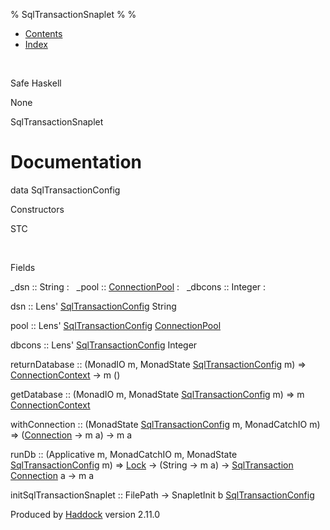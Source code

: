 % SqlTransactionSnaplet
% 
% 

-   [Contents](index.html)
-   [Index](doc-index.html)

 

Safe Haskell

None

SqlTransactionSnaplet

Documentation
=============

data SqlTransactionConfig

Constructors

STC

 

Fields

\_dsn :: String
:    
\_pool :: [ConnectionPool](Data-ConnectionPool.html#t:ConnectionPool)
:    
\_dbcons :: Integer
:    

dsn :: Lens'
[SqlTransactionConfig](SqlTransactionSnaplet.html#t:SqlTransactionConfig)
String

pool :: Lens'
[SqlTransactionConfig](SqlTransactionSnaplet.html#t:SqlTransactionConfig)
[ConnectionPool](Data-ConnectionPool.html#t:ConnectionPool)

dbcons :: Lens'
[SqlTransactionConfig](SqlTransactionSnaplet.html#t:SqlTransactionConfig)
Integer

returnDatabase :: (MonadIO m, MonadState
[SqlTransactionConfig](SqlTransactionSnaplet.html#t:SqlTransactionConfig)
m) =\> [ConnectionContext](Data-ConnectionPool.html#t:ConnectionContext)
-\> m ()

getDatabase :: (MonadIO m, MonadState
[SqlTransactionConfig](SqlTransactionSnaplet.html#t:SqlTransactionConfig)
m) =\> m
[ConnectionContext](Data-ConnectionPool.html#t:ConnectionContext)

withConnection :: (MonadState
[SqlTransactionConfig](SqlTransactionSnaplet.html#t:SqlTransactionConfig)
m, MonadCatchIO m) =\>
([Connection](Data-SqlTransaction.html#t:Connection) -\> m a) -\> m a

runDb :: (Applicative m, MonadCatchIO m, MonadState
[SqlTransactionConfig](SqlTransactionSnaplet.html#t:SqlTransactionConfig)
m) =\> [Lock](LockSnaplet.html#t:Lock) -\> (String -\> m a) -\>
[SqlTransaction](Data-SqlTransaction.html#t:SqlTransaction)
[Connection](Data-SqlTransaction.html#t:Connection) a -\> m a

initSqlTransactionSnaplet :: FilePath -\> SnapletInit b
[SqlTransactionConfig](SqlTransactionSnaplet.html#t:SqlTransactionConfig)

Produced by [Haddock](http://www.haskell.org/haddock/) version 2.11.0
